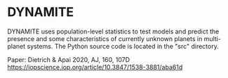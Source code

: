 # DYNAMITE

DYNAMITE uses population-level statistics to test models and predict the presence and some characteristics of currently unknown planets in multi-planet systems. The Python source code is located in the "src" directory.

Paper: Dietrich & Apai 2020, AJ, 160, 107D
https://iopscience.iop.org/article/10.3847/1538-3881/aba61d
